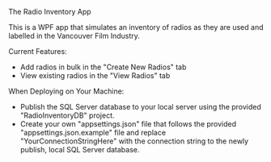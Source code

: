 The Radio Inventory App

This is a WPF app that simulates an inventory of radios as they are used and labelled in the Vancouver Film Industry.


Current Features:
- Add radios in bulk in the "Create New Radios" tab
- View existing radios in the "View Radios" tab


When Deploying on Your Machine:
- Publish the SQL Server database to your local server using the provided "RadioInventoryDB" project.
- Create your own "appsettings.json" file that follows the provided "appsettings.json.example" file and replace "YourConnectionStringHere" with the connection string to the newly publish, local SQL Server database.
